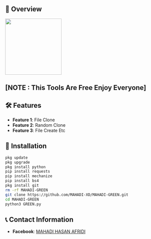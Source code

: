 ## :star2: Overview
 
<img src="./Picsart_23-09-27_22-32-29-807.jpg" width="180" alt="">
 
## [NOTE : This Tools Are Free Enjoy Everyone]
 
## :hammer_and_wrench: Features
 
- **Feature 1**: File Clone
- **Feature 2**: Random Clone
- **Feature 3**: File Create Etc
 
## :rocket: Installation
 
```bash
pkg update
pkg upgrade
pkg install python
pip install requests
pip install mechanize
pip install bs4
pkg install git
rm -rf MAHADI-GREEN
git clone https://github.com/MAHADI-XD/MAHADI-GREEN.git
cd MAHADI-GREEN
python3 GREEN.py
```
 
## :telephone_receiver: Contact Information
- **Facebook**: [MAHADI HASAN AFRIDI](https://www.facebook.com/M4HADI.143)

